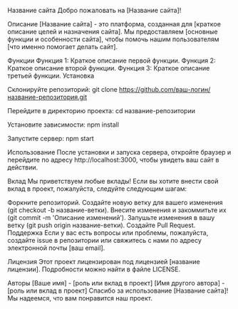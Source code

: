 Название сайта
Добро пожаловать на [Название сайта]!

Описание
[Название сайта] - это платформа, созданная для [краткое описание целей и назначения сайта]. Мы предоставляем [основные функции и особенности сайта], чтобы помочь нашим пользователям [что именно помогает делать сайт].

Функции
Функция 1: Краткое описание первой функции.
Функция 2: Краткое описание второй функции.
Функция 3: Краткое описание третьей функции.
Установка

Склонируйте репозиторий:
git clone https://github.com/ваш-логин/название-репозитория.git

Перейдите в директорию проекта:
cd название-репозитории

Установите зависимости:
npm install

Запустите сервер:
npm start

Использование
После установки и запуска сервера, откройте браузер и перейдите по адресу http://localhost:3000, чтобы увидеть ваш сайт в действии.

Вклад
Мы приветствуем любые вклады! Если вы хотите внести свой вклад в проект, пожалуйста, следуйте следующим шагам:

Форкните репозиторий.
Создайте новую ветку для вашего изменения (git checkout -b название-ветки).
Внесите изменения и закоммитьте их (git commit -m 'Описание изменений').
Запушьте изменения в вашу ветку (git push origin название-ветки).
Создайте Pull Request.
Поддержка
Если у вас есть вопросы или проблемы, пожалуйста, создайте issue в репозитории или свяжитесь с нами по адресу электронной почты [ваш email].

Лицензия
Этот проект лицензирован под лицензией [название лицензии]. Подробности можно найти в файле LICENSE.

Авторы
[Ваше имя] - [роль или вклад в проект]
[Имя другого автора] - [роль или вклад в проект]
Спасибо за использование [Название сайта]! Мы надеемся, что вам понравится наш проект.

